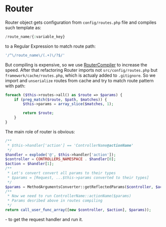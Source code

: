 # Router

Router object gets configuration from `config/routes.php` file and compiles such template as:
```php
/route_name/{:variable_key}
```
to a Regular Expression to match route path:
```php
'/^\/route_name\/(.+)\/?$/'
```
But compiling is expensive, so we use [RouterCompiler](./RouterCompiler) to increase the speed. After that refactoring Router imports not `src/config/routes.php` but `framework/cache/routes.php`, which is actualy added to `.gitignore`. So we import and `unserialize` routes from cache and try to match route pattern with path:
```php
foreach ($this->routes->all() as $route => $params) {
    if (preg_match($route, $path, $matches)) {
        $this->params = array_slice($matches, 1);

        return $route;
    }
}
```

The main role of router is obvious:
```php
/**
 * $this->handler['action'] == 'ControllerName@actionName'
 */
$handler = explode('@', $this->handler['action']);
$controller = CONTROLLERS_NAMESPACE . $handler[0];
$action = $handler[1];
/**
 * Let's convert convert all params to their types
 * $params = [Request, ...$this->params converted to their types]
 */
$params = MethodArgumentsConverter::getReflectedParams($controller, $action, array_merge([$this->request], $this->params));
/**
 * Now we need to run ControllerName::actionName($params)
 * Params desribed above in routes compiling
 */
return call_user_func_array([new $controller, $action], $params));
```
\- to get the request handler and run it.